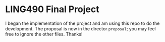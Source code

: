 # LING490 Final Project

I began the implementation of the project and am using this repo to do the
development. The proposal is now in the director `proposal`; you may feel free
to ignore the other files. Thanks!
